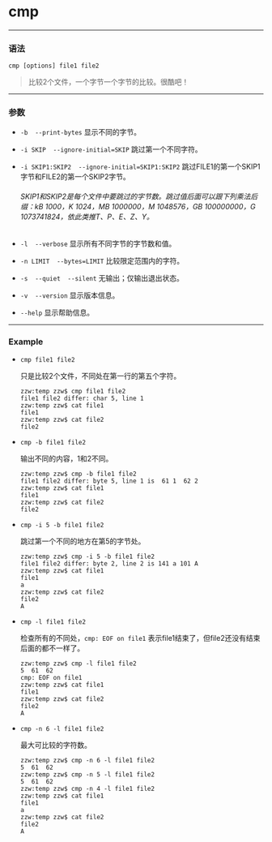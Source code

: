 cmp
====

***

### 语法

```
cmp [options] file1 file2
```

> 比较2个文件，一个字节一个字节的比较。很酷吧！

***

### 参数

* `-b  --print-bytes` 显示不同的字节。

* `-i SKIP  --ignore-initial=SKIP` 跳过第一个不同字符。

* `-i SKIP1:SKIP2  --ignore-initial=SKIP1:SKIP2` 跳过FILE1的第一个SKIP1字节和FILE2的第一个SKIP2字节。

    ###### SKIP1和SKIP2是每个文件中要跳过的字节数。跳过值后面可以跟下列乘法后缀：kB 1000，K 1024，MB 1000000，M 1048576，GB 100000000，G 1073741824，依此类推T、P、E、Z、Y。


* `-l  --verbose` 显示所有不同字节的字节数和值。

* `-n LIMIT  --bytes=LIMIT`  比较限定范围内的字符。

* `-s  --quiet  --silent` 无输出；仅输出退出状态。

* `-v  --version` 显示版本信息。

* `--help` 显示帮助信息。

***

### Example

* `cmp file1 file2`

    只是比较2个文件，不同处在第一行的第五个字符。

    ```
    zzw:temp zzw$ cmp file1 file2
    file1 file2 differ: char 5, line 1
    zzw:temp zzw$ cat file1
    file1
    zzw:temp zzw$ cat file2
    file2
    ```

* `cmp -b file1 file2`

    输出不同的内容，1和2不同。

    ```
    zzw:temp zzw$ cmp -b file1 file2
    file1 file2 differ: byte 5, line 1 is  61 1  62 2
    zzw:temp zzw$ cat file1
    file1
    zzw:temp zzw$ cat file2
    file2
    ```

* `cmp -i 5 -b file1 file2`

    跳过第一个不同的地方在第5的字节处。

    ```
    zzw:temp zzw$ cmp -i 5 -b file1 file2
    file1 file2 differ: byte 2, line 2 is 141 a 101 A
    zzw:temp zzw$ cat file1
    file1
    a
    zzw:temp zzw$ cat file2
    file2
    A

    ```

* `cmp -l file1 file2`

    检查所有的不同处，`cmp: EOF on file1` 表示file1结束了，但file2还没有结束后面的都不一样了。

    ```
    zzw:temp zzw$ cmp -l file1 file2
    5  61  62
    cmp: EOF on file1
    zzw:temp zzw$ cat file1
    file1
    zzw:temp zzw$ cat file2
    file2
    A
    ```

* `cmp -n 6 -l file1 file2`

    最大可比较的字符数。

    ```
    zzw:temp zzw$ cmp -n 6 -l file1 file2
    5  61  62
    zzw:temp zzw$ cmp -n 5 -l file1 file2
    5  61  62
    zzw:temp zzw$ cmp -n 4 -l file1 file2
    zzw:temp zzw$ cat file1
    file1
    a
    zzw:temp zzw$ cat file2
    file2
    A
    ```
